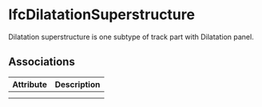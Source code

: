 IfcDilatationSuperstructure
===========================
Dilatation superstructure is one subtype of track part with Dilatation panel.


Associations
------------
| Attribute   | Description   |
|-------------|---------------|
|             |               |
|             |               |

